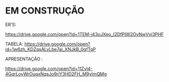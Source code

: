 # EM CONSTRUÇÃO



ER'S:


https://drive.google.com/open?id=1TEM-i43oJXeo_I2DfPIW2OvNwVyj3PHF

TABELA:
https://drive.google.com/open?id=1w6zh_KDZqsALyLbe7ai_XNJkB_0qfTqP


APRESENTAÇÃO :

https://drive.google.com/open?id=11Zvl4-4GqrLoyWrOuqxNqsJo9riY3HD2FH_M9yImQMg
